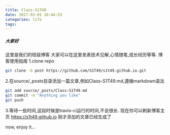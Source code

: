 ```yaml
---
title: Class-S1T49
date: 2017-03-01 16:44:53
categories: life
tags:
---
```


##### 大家好
这里是我们的班级博客
大家可以在这里发表技术见解,心情随笔,成长经历等等.
博客使用指南
1.clone repo
``` bash
git clone -b post https://github.com/S1T49/s1t49.github.io.git
```
2.在source/_posts目录添加一篇文章,例如Class-S1T49.md,遵循markdown语法
``` bash
git add source/_posts/Class-S1T49.md
git commit -m "Anything you like"
git push
```

3.等待一些时间,这段时候是travis-ci运行的时间,不会很长.
现在你可以刷新博客主页 https://s1t49.github.io 刚才添加的文章已经生成了

now, enjoy it...
